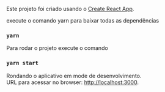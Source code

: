 Este projeto foi criado usando o  [Create React App](https://github.com/facebook/create-react-app).

execute o comando yarn para baixar todas as dependências
### `yarn`

Para rodar o projeto execute o comando 

### `yarn start`

Rondando o aplicativo em mode de desenvolvimento.<br />
URL para acessar no browser: [http://localhost:3000](http://localhost:3000).